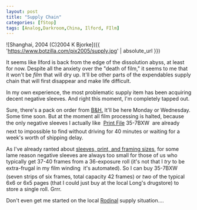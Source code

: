 ```yaml
---
layout: post
title: "Supply Chain"
categories: [fStop]
tags: [Analog,Darkroom,China, Ilford, FIlm]
---
```



![Shanghai, 2004 (C)2004 K Bjorke]({{ 'https://www.botzilla.com/pix2005/supply.jpg' | absolute_url }})


It seems like Ilford is back from the edge of the dissolution abyss, at least for now. Despite all the anxiety over the "death of film," it seems to me that it won't be <i>film</i> that will dry up. It'll be other parts of the expendables supply chain that will first disappear and make life difficult.

In my own experience, the most problematic supply item has been acquiring decent negative sleeves. And right this moment, I'm completely tapped out.

<!--more-->
Sure, there's a pack on order from <a href="http://www.bhphotovideo.com/WishList/13A7CB8841&BI=28">B&amp;H.</a> It'll be here Monday or Wednesday. Some time soon.  But at the moment all film processing is halted, because the only negative sleeves I actually like &#151; <a href="http://www.printfile.com/">Print File</a> 35-7BXW &#151; are already next to impossible to find without driving for 40 minutes or waiting for a week's worth of shipping delay.

As I've already ranted about <a href="{{ site.baseurl }}{% post_url 2003-05-05-A-Matter-of-Proportion %}">sleeves, print, and framing sizes,</a> for some lame reason negative sleeves are always too small for those of us who typically get 37-40 frames from a 36-exposure roll (it's not that I <i>try</i> to be extra-frugal in my film winding &#151; it's automated). So I can buy 35-7BXW (seven strips of six frames, total capacity 42 frames) or <i>two</i> of the typical 6x6 or 6x5 pages (that I could just buy at the local Long's drugstore) to store a single roll. Grrr.

Don't even get me started on the local <a href="ttp://www.agfaphoto.com/en-GB/professional-photography/photo-chemicals/bw-film-processing/index.html">Rodinal</a> supply situation....
